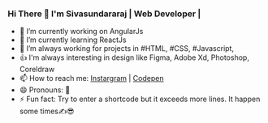 ### Hi There 👋 I'm Sivasundararaj | Web Developer | 

- 🔭 I’m currently working on AngularJs
- 🌱 I’m currently learning ReactJs  
- 🤔 I’m always working for projects in #HTML, #CSS, #Javascript, 
- 👍 I'm always interesting in design like Figma, Adobe Xd, Photoshop, Coreldraw
- 📫 How to reach me: <a href="https://www.instagram.com/codingwithssr">Instargram</a> | <a href="https://codepen.io/codingwithssr/">Codepen</a>
- 😄 Pronouns: 🧑
- ⚡ Fun fact: Try to enter a shortcode but it exceeds more lines. It happen some times✍😎

